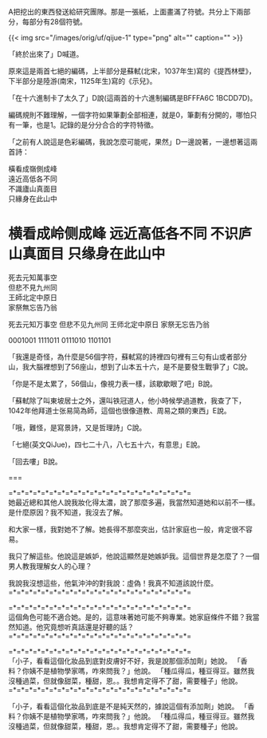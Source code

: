 

A把挖出的東西發送給研究團隊。那是一張紙，上面畫滿了符號。共分上下兩部分，每部分有28個符號。

{{< img src="/images/orig/uf/qijue-1" type="png" alt="" caption="" >}}

「終於出來了」D喊道。

原來這是兩首七絕的編碼，上半部分是蘇軾(北宋，1037年生)寫的《提西林壁》，下半部分是陸游(南宋，1125年生)寫的《示兒》。

「在十六進制卡了太久了」D說(這兩首的十六進制編碼是BFFFA6C 1BCDD7D)。

編碼規則不難理解，一個字符如果筆劃全部相連，就是0，筆劃有分開的，哪怕只有一筆，也是1。記錄的是分分合合的字符特徵。

「之前有人說這是色彩編碼，我說怎麼可能呢，果然」D一邊說著，一邊想著這兩首詩：

橫看成嶺側成峰  
遠近高低各不同  
不識廬山真面目  
只緣身在此山中  

横看成岭侧成峰
远近高低各不同
不识庐山真面目
只缘身在此山中
===
死去元知萬事空  
但悲不見九州同  
王師北定中原日  
家祭無忘告乃翁  

死去元知万事空
但悲不见九州同
王师北定中原日
家祭无忘告乃翁

0001001
1111011
0111010
1101101

「我還是奇怪，為什麼是56個字符，蘇軾寫的詩裡四句裡有三句有山或者部分山，我大腦裡想到了56座山，想到了山本五十六，是不是要發生戰爭了」C說。

「你是不是太累了，56個山，像視力表一樣，該歇歇眼了吧」B說。

「蘇軾除了叫東坡居士之外，還叫铁冠道人，他小時候學過道教，我查了下，1042年他拜道士张易简為師，這個也很像道教、周易之類的東西」E說。

「哦，難怪，是寫景詩，又是哲理詩」C說。

「七絕(英文QiJue)，四七二十八，八七五十六，有意思」E說。

「回去嘍」B說。


===


=\*=\*=\*=\*=\*=\*=\*=\*=\*=\*=\*=\*=\*=\*=\*=\*=\*=\*=\*=\*=\*=\*=  
她最近總和其他人說我妝化得太濃，說了那麼多遍，我當然知道她和以前不一樣。是什麼原因？我不知道，我沒去了解。  

和大家一樣，我對她不了解。她長得不那麼突出，估計家庭也一般，肯定很不容易。  

我只了解這些。他說這是嫉妒，他說這顯然是她嫉妒我。這個世界是怎麼了？一個男人教我理解女人的心理？  

我說我沒想這些，他氣沖沖的對我說：虛偽！我真不知道該說什麼。  
=\*=\*=\*=\*=\*=\*=\*=\*=\*=\*=\*=\*=\*=\*=\*=\*=\*=\*=\*=\*=\*=\*=  


=\*=\*=\*=\*=\*=\*=\*=\*=\*=\*=\*=\*=\*=\*=\*=\*=\*=\*=\*=\*=\*=\*=  
這個角色可能不適合她。是的，這意味著她可能不夠專業。她家庭條件不錯？我當然知道。他究竟想听真話還是好聽的話？    
=\*=\*=\*=\*=\*=\*=\*=\*=\*=\*=\*=\*=\*=\*=\*=\*=\*=\*=\*=\*=\*=\*=  

=\*=\*=\*=\*=\*=\*=\*=\*=\*=\*=\*=\*=\*=\*=\*=\*=\*=\*=\*=\*=\*=\*=  
「小子，看看這個化妝品到底對皮膚好不好，我是說那個添加劑」她說。
「香料？你姨不是植物學家嗎，咋來問我？」他說。
「種瓜得瓜，種豆得豆。雖然我沒種過菜，但就像甜菜，種甜，恩。。我想肯定得不了甜，需要種子」他說。
=\*=\*=\*=\*=\*=\*=\*=\*=\*=\*=\*=\*=\*=\*=\*=\*=\*=\*=\*=\*=\*=\*=  

「小子，看看這個化妝品到底是不是純天然的，據說這個有添加劑」她說。
「香料？你姨不是植物學家嗎，咋來問我？」他說。
「種瓜得瓜，種豆得豆。雖然我沒種過菜，但就像甜菜，種甜，恩。。我想肯定得不了甜，需要種子」他說。